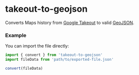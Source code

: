 # takeout-to-geojson

Converts Maps history from [Google Takeout](https://takeout.google.com) to valid [GeoJSON](https://geojson.org/).

### Example

You can import the file directly:
```ts
import { convert } from 'takeout-to-geojson'
import fileData from 'path/to/exported-file.json'

convert(fileData)
```
